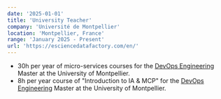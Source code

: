```yaml
---
date: '2025-01-01'
title: 'University Teacher'
company: 'Université de Montpellier'
location: 'Montpellier, France'
range: 'January 2025 - Present'
url: 'https://esciencedatafactory.com/en/'
---
```


- 30h per year of micro-services courses for the [DevOps Engineering](https://www.polytech.umontpellier.fr/formation/cycle-ingenieur/devops/en-quelques-mots-do) Master at the University of Montpellier.
- 8h per year course of "Introduction to IA & MCP" for the [DevOps Engineering](https://www.polytech.umontpellier.fr/formation/cycle-ingenieur/devops/en-quelques-mots-do) Master at the University of Montpellier.

